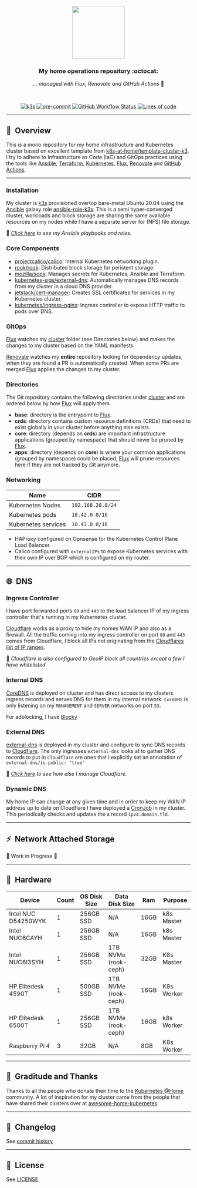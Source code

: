 <div align="center">

<img src="https://camo.githubusercontent.com/5b298bf6b0596795602bd771c5bddbb963e83e0f/68747470733a2f2f692e696d6775722e636f6d2f7031527a586a512e706e67" align="center" width="144px" height="144px"/>

### My home operations repository :octocat:

_... managed with Flux, Renovate and GitHub Actions_ :robot:

</div>

<br/>

<div align="center">

[![k3s](https://img.shields.io/badge/k3s-v1.23.3-brightgreen?style=for-the-badge&logo=kubernetes&logoColor=white)](https://k3s.io/)
[![pre-commit](https://img.shields.io/badge/pre--commit-enabled-brightgreen?logo=pre-commit&logoColor=white&style=for-the-badge)](https://github.com/pre-commit/pre-commit)
[![GitHub Workflow Status](https://img.shields.io/github/workflow/status/vikaspogu/k8s-gitops/Schedule%20-%20Renovate?label=renovate&logo=renovatebot&style=for-the-badge)](https://github.com/vikaspogu/k8s-gitops/actions/workflows/renovate-schedule.yaml)
[![Lines of code](https://img.shields.io/tokei/lines/github/vikaspogu/k8s-gitops?style=for-the-badge&color=brightgreen&label=lines&logo=codefactor&logoColor=white)](https://github.com/vikaspogu/k8s-gitops/graphs/contributors)

</div>

---

## :book:&nbsp; Overview

This is a mono repository for my home infrastructure and Kubernetes cluster based on excellent template from [k8s-at-home/template-cluster-k3](https://github.com/k8s-at-home/template-cluster-k3s). I try to adhere to Infrastructure as Code (IaC) and GitOps practices using the tools like [Ansible](https://www.ansible.com/), [Terraform](https://www.terraform.io/), [Kubernetes](https://kubernetes.io/), [Flux](https://github.com/fluxcd/flux2), [Renovate](https://github.com/renovatebot/renovate) and [GitHub Actions](https://github.com/features/actions).

---

### Installation

My cluster is [k3s](https://k3s.io/) provisioned overtop bare-metal Ubuntu 20.04 using the [Ansible](https://www.ansible.com/) galaxy role [ansible-role-k3s](https://github.com/PyratLabs/ansible-role-k3s). This is a semi hyper-converged cluster, workloads and block storage are sharing the same available resources on my nodes while I have a separate server for (NFS) file storage.

🔸 _[Click here](./provision/ansible/) to see my Ansible playbooks and roles._

### Core Components

- [projectcalico/calico](https://github.com/projectcalico/calico): Internal Kubernetes networking plugin.
- [rook/rook](https://github.com/projectcalico/calico): Distributed block storage for peristent storage.
- [mozilla/sops](https://toolkit.fluxcd.io/guides/mozilla-sops/): Manages secrets for Kubernetes, Ansible and Terraform.
- [kubernetes-sigs/external-dns](https://github.com/kubernetes-sigs/external-dns): Automatically manages DNS records from my cluster in a cloud DNS provider.
- [jetstack/cert-manager](https://cert-manager.io/docs/): Creates SSL certificates for services in my Kubernetes cluster.
- [kubernetes/ingress-nginx](https://github.com/kubernetes/ingress-nginx/): Ingress controller to expose HTTP traffic to pods over DNS.

### GitOps

[Flux](https://github.com/fluxcd/flux2) watches my [cluster](./cluster/) folder (see Directories below) and makes the changes to my cluster based on the YAML manifests.

[Renovate](https://github.com/renovatebot/renovate) watches my **entire** repository looking for dependency updates, when they are found a PR is automatically created. When some PRs are merged [Flux](https://github.com/fluxcd/flux2) applies the changes to my cluster.

### Directories

The Git repository contains the following directories under [cluster](./cluster/) and are ordered below by how [Flux](https://github.com/fluxcd/flux2) will apply them.

- **base**: directory is the entrypoint to [Flux](https://github.com/fluxcd/flux2).
- **crds**: directory contains custom resource definitions (CRDs) that need to exist globally in your cluster before anything else exists.
- **core**: directory (depends on **crds**) are important infrastructure applications (grouped by namespace) that should never be pruned by [Flux](https://github.com/fluxcd/flux2).
- **apps**: directory (depends on **core**) is where your common applications (grouped by namespace) could be placed, [Flux](https://github.com/fluxcd/flux2) will prune resources here if they are not tracked by Git anymore.

### Networking

| Name                | CIDR              |
| ------------------- | ----------------- |
| Kubernetes Nodes    | `192.168.20.0/24` |
| Kubernetes pods     | `10.42.0.0/16`    |
| Kubernetes services | `10.43.0.0/16`    |

- HAProxy configured on Opnsense for the Kubernetes Control Plane Load Balancer.
- Calico configured with `externalIPs` to expose Kubernetes services with their own IP over BGP which is configured on my router.

---

## :globe_with_meridians:&nbsp; DNS

### Ingress Controller

I have port forwarded ports `80` and `443` to the load balancer IP of my ingress controller that's running in my Kubernetes cluster.

[Cloudflare](https://www.cloudflare.com/) works as a proxy to hide my homes WAN IP and also as a firewall. All the traffic coming into my ingress controller on port `80` and `443` comes from Cloudflare, I block all IPs not originating from the [Cloudflares list of IP ranges](https://www.cloudflare.com/ips/).

🔸 _Cloudflare is also configured to GeoIP block all countries except a few I have whitelisted_

### Internal DNS

[CoreDNS](https://github.com/coredns/coredns) is deployed on cluster and has direct access to my clusters ingress records and serves DNS for them in my internal network. `CoreDNS` is only listening on my `MANAGEMENT` and `SERVER` networks on port `53`.

For adblocking, I have [Blocky](https://github.com/0xERR0R/blocky)

### External DNS

[external-dns](https://github.com/kubernetes-sigs/external-dns) is deployed in my cluster and configure to sync DNS records to [Cloudflare](https://www.cloudflare.com/). The only ingresses `external-dns` looks at to gather DNS records to put in `Cloudflare` are ones that I explicitly set an annotation of `external-dns/is-public: "true"`

🔸 _[Click here](./provision/terraform/cloudflare) to see how else I manage Cloudflare._

### Dynamic DNS

My home IP can change at any given time and in order to keep my WAN IP address up to date on Cloudflare I have deployed a [CronJob](./cluster/apps/networking/cloudflare-ddns) in my cluster. This periodically checks and updates the `A` record `ipv4.domain.tld`.

---

## :zap:&nbsp; Network Attached Storage

:construction: Work in Progress :construction:

---

## :wrench:&nbsp; Hardware

| Device              | Count | OS Disk Size | Data Disk Size       | Ram  | Purpose    |
| ------------------- | ----- | ------------ | -------------------- | ---- | ---------- |
| Intel NUC D54250WYK | 1     | 256GB SSD    | N/A                  | 16GB | k8s Master |
| Intel NUC6CAYH      | 1     | 256GB SSD    | N/A                  | 16GB | k8s Master |
| Intel NUC6I3SYH     | 1     | 256GB SSD    | 1TB NVMe (rook-ceph) | 32GB | K8s Master |
| HP Elitedesk 4590T  | 1     | 500GB SSD    | 1TB NVMe (rook-ceph) | 16GB | K8s Worker |
| HP Elitedesk 6500T  | 1     | 256GB SSD    | 1TB NVMe (rook-ceph) | 16GB | k8s Worker |
| Raspberry Pi 4      | 3     | 32GB         | N/A                  | 8GB  | K8s Worker |

---

## :handshake:&nbsp; Graditude and Thanks

Thanks to all the people who donate their time to the [Kubernetes @Home](https://github.com/k8s-at-home/) community. A lot of inspiration for my cluster came from the people that have shared their clusters over at [awesome-home-kubernetes](https://github.com/k8s-at-home/awesome-home-kubernetes).

---

## :scroll:&nbsp; Changelog

See [commit history](https://github.com/vikaspogu/k8s-gitops/commits/main)

---

## :lock_with_ink_pen:&nbsp; License

See [LICENSE](./LICENSE)
